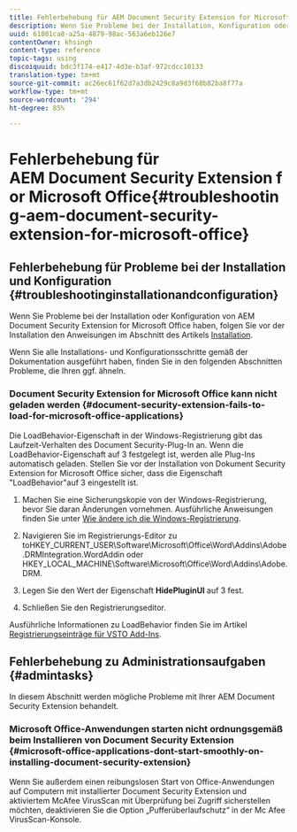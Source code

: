 ```yaml
---
title: Fehlerbehebung für AEM Document Security Extension for Microsoft Office
description: Wenn Sie Probleme bei der Installation, Konfiguration oder Verwendung von AEM Document Security Extension for Microsoft Office haben, folgen Sie den Anweisungen in diesem Dokument.
uuid: 61001ca8-a25a-4879-98ac-563a6eb126e7
contentOwner: khsingh
content-type: reference
topic-tags: using
discoiquuid: bdc3f174-e417-4d3e-b3af-972cdcc10133
translation-type: tm+mt
source-git-commit: ac26ec61f62d7a3db2429c8a9d3f68b82ba8f77a
workflow-type: tm+mt
source-wordcount: '294'
ht-degree: 85%

---
```



# Fehlerbehebung für AEM Document Security Extension for Microsoft Office{#troubleshooting-aem-document-security-extension-for-microsoft-office}

## Fehlerbehebung für Probleme bei der Installation und Konfiguration {#troubleshootinginstallationandconfiguration}

Wenn Sie Probleme bei der Installation oder Konfiguration von AEM Document Security Extension for Microsoft Office haben, folgen Sie vor der Installation den Anweisungen im Abschnitt des Artikels [Installation](installing-configuring-aemdsext.md).

Wenn Sie alle Installations- und Konfigurationsschritte gemäß der Dokumentation ausgeführt haben, finden Sie in den folgenden Abschnitten Probleme, die Ihren ggf. ähneln.

### Document Security Extension for Microsoft Office kann nicht geladen werden {#document-security-extension-fails-to-load-for-microsoft-office-applications}

Die LoadBehavior-Eigenschaft in der Windows-Registrierung gibt das Laufzeit-Verhalten des Document Security-Plug-In an. Wenn die LoadBehavior-Eigenschaft auf 3 festgelegt ist, werden alle Plug-Ins automatisch geladen. Stellen Sie vor der Installation von Dokument Security Extension for Microsoft Office sicher, dass die Eigenschaft &quot;LoadBehavior&quot;auf 3 eingestellt ist.

1. Machen Sie eine Sicherungskopie von der Windows-Registrierung, bevor Sie daran Änderungen vornehmen. Ausführliche Anweisungen finden Sie unter [Wie ändere ich die Windows-Registrierung](https://support.microsoft.com/de-de/kb/136393).
1. Navigieren Sie im Registrierungs-Editor zu toHKEY_CURRENT_USER\Software\Microsoft\Office\Word\Addins\Adobe.DRMIntegration.WordAddin oder HKEY_LOCAL_MACHINE\Software\Microsoft\Office\Word\Addins\Adobe.DRM.
1. Legen Sie den Wert der Eigenschaft **HidePluginUI** auf 3 fest.

1. Schließen Sie den Registrierungseditor.

Ausführliche Informationen zu LoadBehavior finden Sie im Artikel [Registrierungseinträge für VSTO Add-Ins](https://msdn.microsoft.com/de-de/library/bb386106.aspx#LoadBehavior).

## Fehlerbehebung zu Administrationsaufgaben  {#admintasks}

In diesem Abschnitt werden mögliche Probleme mit Ihrer AEM Document Security Extension behandelt.

### Microsoft Office-Anwendungen starten nicht ordnungsgemäß beim Installieren von Document Security Extension  {#microsoft-office-applications-dont-start-smoothly-on-installing-document-security-extension}

Wenn Sie außerdem einen reibungslosen Start von Office-Anwendungen auf Computern mit installierter Document Security Extension und aktiviertem McAfee VirusScan mit Überprüfung bei Zugriff sicherstellen möchten, deaktivieren Sie die Option „Pufferüberlaufschutz“ in der Mc Afee VirusScan-Konsole.
